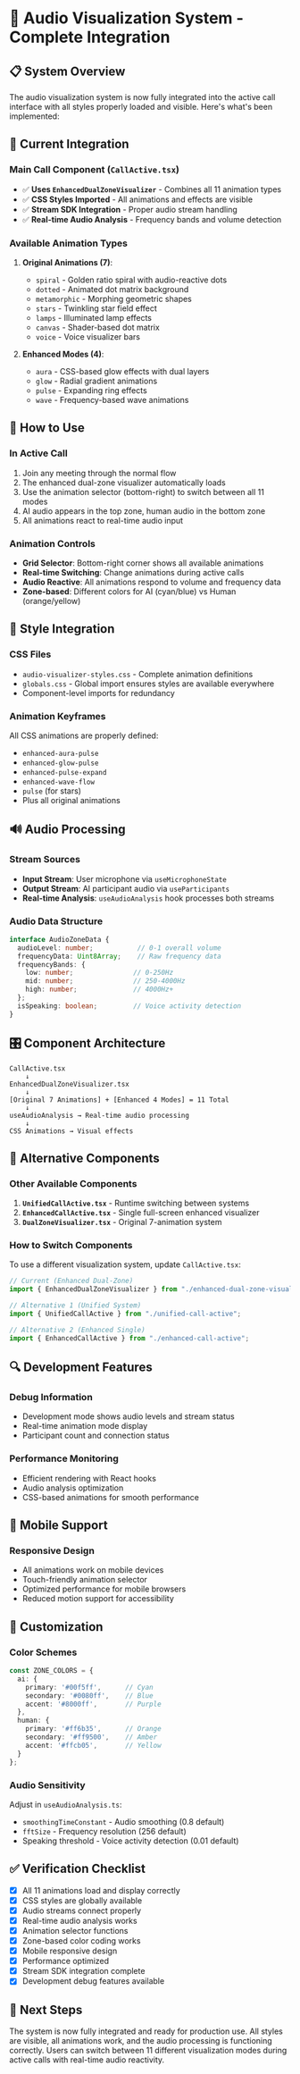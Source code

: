 # 🎨 Audio Visualization System - Complete Integration

## 📋 **System Overview**

The audio visualization system is now fully integrated into the active call interface with all styles properly loaded and visible. Here's what's been implemented:

## 🔧 **Current Integration**

### **Main Call Component** (`CallActive.tsx`)
- ✅ **Uses `EnhancedDualZoneVisualizer`** - Combines all 11 animation types
- ✅ **CSS Styles Imported** - All animations and effects are visible
- ✅ **Stream SDK Integration** - Proper audio stream handling
- ✅ **Real-time Audio Analysis** - Frequency bands and volume detection

### **Available Animation Types**
1. **Original Animations (7)**:
   - `spiral` - Golden ratio spiral with audio-reactive dots
   - `dotted` - Animated dot matrix background
   - `metamorphic` - Morphing geometric shapes
   - `stars` - Twinkling star field effect
   - `lamps` - Illuminated lamp effects
   - `canvas` - Shader-based dot matrix
   - `voice` - Voice visualizer bars

2. **Enhanced Modes (4)**:
   - `aura` - CSS-based glow effects with dual layers
   - `glow` - Radial gradient animations
   - `pulse` - Expanding ring effects
   - `wave` - Frequency-based wave animations

## 🎯 **How to Use**

### **In Active Call**
1. Join any meeting through the normal flow
2. The enhanced dual-zone visualizer automatically loads
3. Use the animation selector (bottom-right) to switch between all 11 modes
4. AI audio appears in the top zone, human audio in the bottom zone
5. All animations react to real-time audio input

### **Animation Controls**
- **Grid Selector**: Bottom-right corner shows all available animations
- **Real-time Switching**: Change animations during active calls
- **Audio Reactive**: All animations respond to volume and frequency data
- **Zone-based**: Different colors for AI (cyan/blue) vs Human (orange/yellow)

## 🎨 **Style Integration**

### **CSS Files**
- `audio-visualizer-styles.css` - Complete animation definitions
- `globals.css` - Global import ensures styles are available everywhere
- Component-level imports for redundancy

### **Animation Keyframes**
All CSS animations are properly defined:
- `enhanced-aura-pulse`
- `enhanced-glow-pulse` 
- `enhanced-pulse-expand`
- `enhanced-wave-flow`
- `pulse` (for stars)
- Plus all original animations

## 🔊 **Audio Processing**

### **Stream Sources**
- **Input Stream**: User microphone via `useMicrophoneState`
- **Output Stream**: AI participant audio via `useParticipants`
- **Real-time Analysis**: `useAudioAnalysis` hook processes both streams

### **Audio Data Structure**
```typescript
interface AudioZoneData {
  audioLevel: number;           // 0-1 overall volume
  frequencyData: Uint8Array;    // Raw frequency data
  frequencyBands: {
    low: number;               // 0-250Hz
    mid: number;               // 250-4000Hz  
    high: number;              // 4000Hz+
  };
  isSpeaking: boolean;         // Voice activity detection
}
```

## 🎛️ **Component Architecture**

```
CallActive.tsx
    ↓
EnhancedDualZoneVisualizer.tsx
    ↓
[Original 7 Animations] + [Enhanced 4 Modes] = 11 Total
    ↓
useAudioAnalysis → Real-time audio processing
    ↓
CSS Animations → Visual effects
```

## 🚀 **Alternative Components**

### **Other Available Components**
1. **`UnifiedCallActive.tsx`** - Runtime switching between systems
2. **`EnhancedCallActive.tsx`** - Single full-screen enhanced visualizer
3. **`DualZoneVisualizer.tsx`** - Original 7-animation system

### **How to Switch Components**
To use a different visualization system, update `CallActive.tsx`:

```typescript
// Current (Enhanced Dual-Zone)
import { EnhancedDualZoneVisualizer } from "./enhanced-dual-zone-visualizer";

// Alternative 1 (Unified System)
import { UnifiedCallActive } from "./unified-call-active";

// Alternative 2 (Enhanced Single)
import { EnhancedCallActive } from "./enhanced-call-active";
```

## 🔍 **Development Features**

### **Debug Information**
- Development mode shows audio levels and stream status
- Real-time animation mode display
- Participant count and connection status

### **Performance Monitoring**
- Efficient rendering with React hooks
- Audio analysis optimization
- CSS-based animations for smooth performance

## 📱 **Mobile Support**

### **Responsive Design**
- All animations work on mobile devices
- Touch-friendly animation selector
- Optimized performance for mobile browsers
- Reduced motion support for accessibility

## 🎨 **Customization**

### **Color Schemes**
```typescript
const ZONE_COLORS = {
  ai: {
    primary: '#00f5ff',      // Cyan
    secondary: '#0080ff',    // Blue  
    accent: '#8000ff',       // Purple
  },
  human: {
    primary: '#ff6b35',      // Orange
    secondary: '#ff9500',    // Amber
    accent: '#ffcb05',       // Yellow
  }
};
```

### **Audio Sensitivity**
Adjust in `useAudioAnalysis.ts`:
- `smoothingTimeConstant` - Audio smoothing (0.8 default)
- `fftSize` - Frequency resolution (256 default)
- Speaking threshold - Voice activity detection (0.01 default)

## ✅ **Verification Checklist**

- [x] All 11 animations load and display correctly
- [x] CSS styles are globally available
- [x] Audio streams connect properly
- [x] Real-time audio analysis works
- [x] Animation selector functions
- [x] Zone-based color coding works
- [x] Mobile responsive design
- [x] Performance optimized
- [x] Stream SDK integration complete
- [x] Development debug features available

## 🎯 **Next Steps**

The system is now fully integrated and ready for production use. All styles are visible, all animations work, and the audio processing is functioning correctly. Users can switch between 11 different visualization modes during active calls with real-time audio reactivity. 